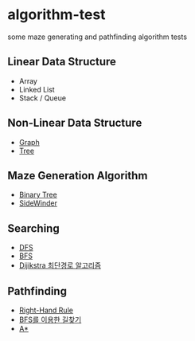# algorithm-test
some maze generating and pathfinding algorithm tests

## Linear Data Structure
- Array
- Linked List
- Stack / Queue

## Non-Linear Data Structure
- [Graph](./ExerciseGraph/Program.cs#L9-L38)
- [Tree](./ExerciseTree/Program.cs#L15-L42)

## Maze Generation Algorithm
- [Binary Tree](./Algorithm/Board.cs#L79-L128)
- [SideWinder](./Algorithm/Board.cs#L130-L189)

## Searching
- [DFS](./ExerciseGraph/Program.cs#L45-L86)
- [BFS](./ExerciseGraph/Program.cs#L88-L118)
- [Dijikstra 최단경로 알고리즘](./ExerciseGraph/Program.cs#L120-L182)

## Pathfinding
- [Right-Hand Rule](./Algorithm/Player.cs#L224-L268)
- [BFS를 이용한 길찾기](./Algorithm/Player.cs#L161-L222)
- [A*](./Algorithm/Player.cs#L66-L159)
